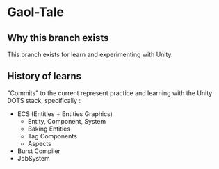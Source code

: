 # Gaol-Tale
## Why this branch exists
This branch exists for learn and experimenting with Unity.
## History of learns
"Commits" to the current represent practice and learning with
the Unity DOTS stack, specifically :<br/> 
* ECS (Entities + Entities Graphics)
  * Entity, Component, System
  * Baking Entities
  * Tag Components
  * Aspects
* Burst Compiler
* JobSystem
